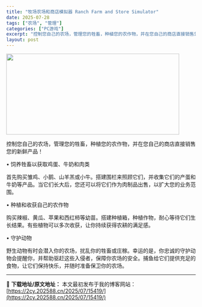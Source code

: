 ```yaml
---
title: "牧场农场和商店模拟器 Ranch Farm and Store Simulator"
date: 2025-07-28
tags: ["农场", "管理"]
categories: ["PC游戏"]
excerpt: "控制您自己的农场，管理您的牲畜，种植您的农作物，并在您自己的商店直接销售您的新鲜产品！ • 饲养牲畜以获取鸡蛋、牛奶和肉类 首先购买雏鸡、小鹅、山羊羔或小牛。搭建围栏来照顾它们，并收集它们的产蛋和牛奶等产品。当它们长大后，您还可以将它们作为肉制品出售，以扩大您的业务范围。 • 种植和收获自己的农作物&hellip;"
layout: post
---
```


<img class="aligncenter size-full wp-image-15413" src="https://2cy.202588.cn/wp-content/uploads/2025/07/2025072808384477.webp" alt="" width="460" height="215" />

控制您自己的农场，管理您的牲畜，种植您的农作物，并在您自己的商店直接销售您的新鲜产品！

• 饲养牲畜以获取鸡蛋、牛奶和肉类

首先购买雏鸡、小鹅、山羊羔或小牛。搭建围栏来照顾它们，并收集它们的产蛋和牛奶等产品。当它们长大后，您还可以将它们作为肉制品出售，以扩大您的业务范围。

• 种植和收获自己的农作物

购买辣椒、黄瓜、苹果和西红柿等幼苗。搭建种植箱，种植作物，耐心等待它们生长结果。有些植物可以多次收获，让你持续获得农耕的满足感。

• 守护动物

野生动物有时会潜入你的农场，扰乱你的牲畜或庄稼。幸运的是，你忠诚的守护动物会提醒你，并帮助驱赶这些入侵者，保障你农场的安全。捕鱼给它们提供充足的食物，让它们保持快乐，并随时准备保卫你的农场。

---
📖 **下载地址/原文地址：** 本文最初发布于我的博客网站：[https://2cy.202588.cn/2025/07/15419/](https://2cy.202588.cn/2025/07/15419/)
